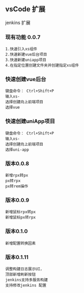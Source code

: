## vsCode 扩展
jenkins 扩展     
### 现有功能 0.0.7
    1.快速引入xs组件
    2.快速新建vue后台项目
    3.快速新建uniapp项目
    4.在指定位置创建文件夹并创建指定xs组件
    
### 快速创建vue后台
    键盘命令： Ctrl+Shift+P  
    输入xs- 
    选择创建向上前端项目
    选择vue

### 快速创建uniApp项目
    键盘命令： Ctrl+Shift+P  
    输入xs- 
    选择创建向上前端项目
    选择uni-app

### 版本0.0.8
    新增rpx转px
    px转rpx
    px转rem操作

    
### 版本0.0.9
    新增鼠标rpx转px
    新增鼠标px转rpx

### 版本0.1.0
    新增配置转换因素


### 版本0.1.11
    调整构建日志展示UI，
    顶部新增刷新按钮
    jenkins支持多服务构建
    支持修改jenkins 配置

